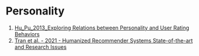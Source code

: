 # Personality

1. [Hu_Pu_2013_Exploring Relations between Personality and User Rating Behaviors](/Personality/Hu_Pu_2013_ExploringRelationsbetweenPersonalityandUserRatingBehaviors.md)
2. [Tran et al. - 2021 - Humanized Recommender Systems State-of-the-art and Research Issues](https://exprecsys.cn/Papers/2.pdf)

